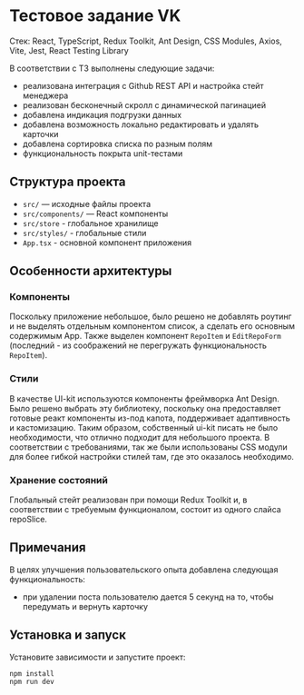# Тестовое задание VK

Стек: React, TypeScript, Redux Toolkit, Ant Design, CSS Modules, Axios, Vite, Jest, React Testing Library

В соответствии с ТЗ выполнены следующие задачи:
- реализована интеграция с Github REST API и настройка стейт менеджера
- реализован бесконечный скролл с динамической пагинацией
- добавлена индикация подгрузки данных
- добавлена возможность локально редактировать и удалять карточки
- добавлена сортировка списка по разным полям
- функциональность покрыта unit-тестами

## Структура проекта

- `src/` — исходные файлы проекта
- `src/components/` — React компоненты
- `src/store` - глобальное хранилище
- `src/styles/` - глобальные стили
- `App.tsx` - основной компонент приложения

## Особенности архитектуры

### Компоненты
Поскольку приложение небольшое, было решено не добавлять роутинг и не выделять отдельным компонентом список, а сделать его основным содержимым App. Также выделен компонент `RepoItem` и `EditRepoForm` (последний - из соображений не перегружать функциональность `RepoItem`).

### Стили
В качестве UI-kit используются компоненты фреймворка Ant Design. Было решено выбрать эту библиотеку, поскольку она предоставляет готовые реакт компоненты из-под капота, поддерживает адаптивность и кастомизацию. Таким образом, собственный ui-kit писать не было необходимости, что отлично подходит для небольшого проекта. В соответствии с требованиями, так же были использованы CSS модули для более гибкой настройки стилей там, где это оказалось необходимо.

### Хранение состояний
Глобальный стейт реализован при помощи Redux Toolkit и, в соответствии с требуемым функционалом, состоит из одного слайса repoSlice.

## Примечания

В целях улучшения пользовательского опыта добавлена следующая функциональность:
- при удалении поста пользователю дается 5 секунд на то, чтобы передумать и вернуть карточку 

## Установка и запуск

Установите зависимости и запустите проект:

```
npm install
npm run dev
```
